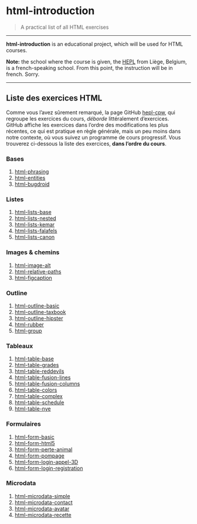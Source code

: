 # html-introduction

> A practical list of all HTML exercises

* * *

**html-introduction** is an educational project, which will be used for HTML courses.

**Note:** the school where the course is given, the [HEPL](http://www.provincedeliege.be/hauteecole) from Liège, Belgium, is a french-speaking school. From this point, the instruction will be in french. Sorry.

* * *

## Liste des exercices HTML

Comme vous l’avez sûrement remarqué, la page GitHub [hepl-cpw](https://github.com/hepl-cpw), qui regroupe les exercices du cours, _déborde_ littéralement d’exercices.  
GitHub affiche les exercices dans l’ordre des modifications les plus récentes, ce qui est pratique en règle générale, mais un peu moins dans notre contexte, où vous suivez un programme de cours progressif.
Vous trouverez ci-dessous la liste des exercices, **dans l’ordre du cours**.

### Bases

1. [html-phrasing](https://github.com/hepl-cpw/html-phrasing)
1. [html-entities](https://github.com/hepl-cpw/html-entities)
1. [html-bugdroid](https://github.com/hepl-cpw/html-bugdroid)

### Listes

1. [html-lists-base](https://github.com/hepl-cpw/html-lists-base)
1. [html-lists-nested](https://github.com/hepl-cpw/html-lists-nested)
1. [html-lists-kemar](https://github.com/hepl-cpw/html-lists-kemar)
1. [html-lists-falafels](https://github.com/hepl-cpw/html-lists-falafels)
1. [html-lists-canon](https://github.com/hepl-cpw/html-lists-canon)

### Images & chemins

1. [html-image-alt](https://github.com/hepl-cpw/html-image-alt)
1. [html-relative-paths](https://github.com/hepl-cpw/html-relative-paths)
1. [html-figcaption](https://github.com/hepl-cpw/html-figcaption)

### Outline

1. [html-outline-basic](https://github.com/hepl-cpw/html-outline-basic)
1. [html-outline-taxbook](https://github.com/hepl-cpw/html-outline-taxbook)
1. [html-outline-hipster](https://github.com/hepl-cpw/html-outline-hipster)
1. [html-rubber](https://github.com/hepl-cpw/html-rubber)
1. [html-group](https://github.com/hepl-cpw/html-group)

### Tableaux

1. [html-table-base](https://github.com/hepl-cpw/html-table-base)
1. [html-table-grades](https://github.com/hepl-cpw/html-table-grades)
1. [html-table-reddevils](https://github.com/hepl-cpw/html-table-reddevils)
1. [html-table-fusion-lines](https://github.com/hepl-cpw/html-table-fusion-lines)
1. [html-table-fusion-columns](https://github.com/hepl-cpw/html-table-fusion-columns)
1. [html-table-colors](https://github.com/hepl-cpw/html-table-colors)
1. [html-table-complex](https://github.com/hepl-cpw/html-table-complex)
1. [html-table-schedule](https://github.com/hepl-cpw/html-table-schedule)
1. [html-table-nye](https://github.com/hepl-cpw/html-table-nye)

### Formulaires

1. [html-form-basic](https://github.com/hepl-cpw/html-form-basic)
1. [html-form-html5](https://github.com/hepl-cpw/html-form-html5)
1. [html-form-perte-animal](https://github.com/hepl-cpw/html-form-perte-animal)
1. [html-form-pompage](https://github.com/hepl-cpw/html-form-pompage)
1. [html-form-login-appel-3D](https://github.com/hepl-cpw/html-form-login-appel-3D)
1. [html-form-login-registration](https://github.com/hepl-cpw/html-form-login-registration)

### Microdata

1. [html-microdata-simple](https://github.com/hepl-cpw/html-microdata-simple)
1. [html-microdata-contact](https://github.com/hepl-cpw/html-microdata-contact)
1. [html-microdata-avatar](https://github.com/hepl-cpw/html-microdata-avatar)
1. [html-microdata-recette](https://github.com/hepl-cpw/html-microdata-recette)
